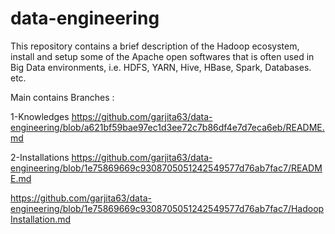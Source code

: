 # data-engineering
This repository contains a brief description of the Hadoop ecosystem, install and setup some of the Apache open softwares that is often used in Big Data environments, i.e. HDFS, YARN, Hive, HBase, Spark, Databases. etc.

Main contains Branches : 

1-Knowledges https://github.com/garjita63/data-engineering/blob/a621bf59bae97ec1d3ee72c7b86df4e7d7eca6eb/README.md

2-Installations
https://github.com/garjita63/data-engineering/blob/1e75869669c9308705051242549577d76ab7fac7/README.md

https://github.com/garjita63/data-engineering/blob/1e75869669c9308705051242549577d76ab7fac7/HadoopInstallation.md
